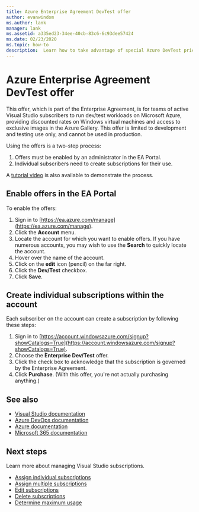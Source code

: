 ```yaml
---
title: Azure Enterprise Agreement DevTest offer
author: evanwindom
ms.author: lank
manager: lank
ms.assetid: a335ed23-34ee-40cb-83c6-6c93dee57424
ms.date: 02/23/2020
ms.topic: how-to
description:  Learn how to take advantage of special Azure DevTest pricing available to customers with Enterprise Agreements
---
```


# Azure Enterprise Agreement DevTest offer

This offer, which is part of the Enterprise Agreement, is for teams of active Visual Studio subscribers to run dev/test workloads on Microsoft Azure, providing discounted rates on Windows virtual machines and access to exclusive images in the Azure Gallery. This offer is limited to development and testing use only, and cannot be used in production.  

Using the offers is a two-step process:
1. Offers must be enabled by an administrator in the EA Portal.
2. Individual subscribers need to create subscriptions for their use. 

A [tutorial video](https://channel9.msdn.com/blogs/EA.Azure.com/Enabling-and-Creating-EA-DevTest-Subscriptions-through-the-EA-Portal) is also available to demonstrate the process.  

## Enable offers in the EA Portal
To enable the offers:
1. Sign in to [https://ea.azure.com/manage](https://ea.azure.com/manage).
0. Click the **Account** menu.
0. Locate the account for which you want to enable offers.  If you have numerous accounts, you may wish to use the **Search** to quickly locate the account. 
0. Hover over the name of the account. 
0. Click on the **edit** icon (pencil) on the far right. 
0. Click the **Dev/Test** checkbox.
0. Click **Save**.

## Create individual subscriptions within the account
Each subscriber on the account can create a subscription by following these steps:
1. Sign in to [https://account.windowsazure.com/signup?showCatalogs=True](https://account.windowsazure.com/signup?showCatalogs=True).
0. Choose the **Enterprise Dev/Test** offer.
0. Click the check box to acknowledge that the subscription is governed by the Enterprise Agreement. 
0. Click **Purchase**.  (With this offer, you're not actually purchasing anything.)

## See also
- [Visual Studio documentation](https://docs.microsoft.com/visualstudio/)
- [Azure DevOps documentation](https://docs.microsoft.com/azure/devops/)
- [Azure documentation](https://docs.microsoft.com/azure/)
- [Microsoft 365 documentation](https://docs.microsoft.com/microsoft-365/)

## Next steps
Learn more about managing Visual Studio subscriptions.
- [Assign individual subscriptions](assign-license.md)
- [Assign multiple subscriptions](assign-license-bulk.md)
- [Edit subscriptions](edit-license.md)
- [Delete subscriptions](delete-license.md)
- [Determine maximum usage](maximum-usage.md)



